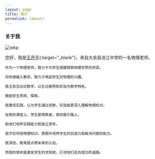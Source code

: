 ```yaml
---
layout: page
title: 简介
permalink: /about/
---
```


### 关于我

![wkp]((https://wangkaiping.cn/images/wkp/img_8.png))

您好，我是[王开平](http://www.jxeduyun.com/App.EduSNS/Src/index.php?app=public&mod=PersonCenter&act=index&uid=1026219){:target="_blank"}，来自大余县池江中学的一名物理老师。
```
作为一个物理老师，致力于为学生搭建探索物理世界的桥梁。

将热情融入教学，致力于唤起学生对物理的兴趣。

我主张互动式教学，以生动案例和实验为教学特色，

鼓励学生思辨、探索。

我重视实践，认为学生通过观察、实验能更深入理解物理知识。

在我的课堂上，学生是探索者，我则是引路人，

助他们培养实践能力和独立思考。

我不仅传授物理知识，更期许培养学生的创造力和解决问题的能力。

我深信，教育是点燃未来的火焰，

而我的使命是激发学生的求知欲，引领他们走向成功的道路。

```
